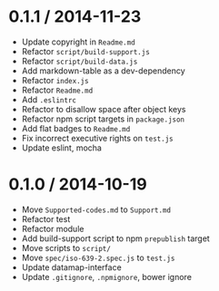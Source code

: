 
0.1.1 / 2014-11-23
==================

 * Update copyright in `Readme.md`
 * Refactor `script/build-support.js`
 * Refactor `script/build-data.js`
 * Add markdown-table as a dev-dependency
 * Refactor `index.js`
 * Refactor `Readme.md`
 * Add `.eslintrc`
 * Refactor to disallow space after object keys
 * Refactor npm script targets in `package.json`
 * Add flat badges to `Readme.md`
 * Fix incorrect executive rights on `test.js`
 * Update eslint, mocha

0.1.0 / 2014-10-19
==================

 * Move `Supported-codes.md` to `Support.md`
 * Refactor test
 * Refactor module
 * Add build-support script to npm `prepublish` target
 * Move scripts to `script/`
 * Move `spec/iso-639-2.spec.js` to `test.js`
 * Update datamap-interface
 * Update `.gitignore`, `.npmignore`, bower ignore
